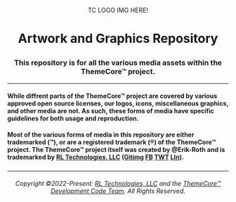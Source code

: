 <p align="center">TC LOGO IMG HERE!</p>

# <p align="center">Artwork and Graphics Repository</p>
### <p align="center">This repository is for all the various media assets within the ThemeCore™ project.<p>
---

 #### While diffrent parts of the ThemeCore™ project are covered by various approved open source licenses, our logos, icons, miscellaneous graphics, and other media are not. As such, these forms of media have specific guidelines for both usage and reproduction.

 #### Most of the various forms of media in this repository are either trademarked (™), or are a registered trademark (®) of the ThemeCore™ project. The ThemeCore™ project itself was created by @Erik-Roth and is trademarked by [RL Technologies, LLC](https://rltechsllc.com) ([Gitimg](https://github.com/RLTechs) [FB](https://github.com/RLTechs) [TWT](https://github.com/RLTechs) [LIn](https://github.com/RLTechs)).

####  

### 
---
###### <p align="center"> Copyright ©2022-Present: [RL Technologies, LLC](https://rltechs.com) and the [ThemeCore™ Development Code Team](mailto:codeteam@themecore.org). All Rights Reserved. </p>
